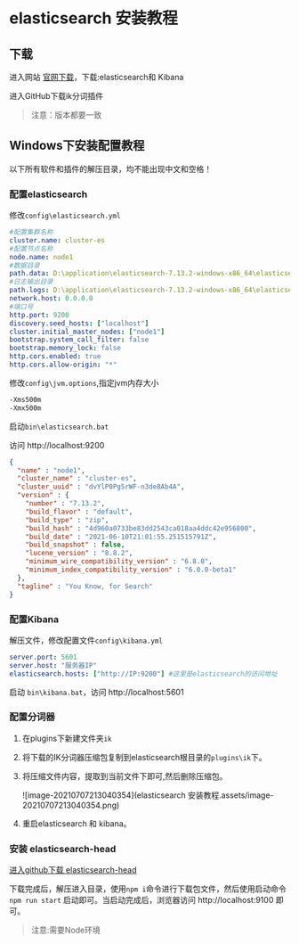 # elasticsearch 安装教程

## 下载

进入网站 [官网下载](https://www.elastic.co/cn/start)，下载:elasticsearch和 Kibana

进入GitHub下载ik分词插件

> 注意：版本都要一致

## Windows下安装配置教程

以下所有软件和插件的解压目录，均不能出现中文和空格！

### 配置elasticsearch

修改`config\elasticsearch.yml`

```yaml
#配置集群名称
cluster.name: cluster-es
#配置节点名称
node.name: node1
#数据目录
path.data: D:\application\elasticsearch-7.13.2-windows-x86_64\elasticsearch-7.13.2\data
#日志输出目录
path.logs: D:\application\elasticsearch-7.13.2-windows-x86_64\elasticsearch-7.13.2\log
network.host: 0.0.0.0
#端口号
http.port: 9200
discovery.seed_hosts: ["localhost"]
cluster.initial_master_nodes: ["node1"]
bootstrap.system_call_filter: false
bootstrap.memory_lock: false
http.cors.enabled: true
http.cors.allow-origin: "*"
```

修改`config\jvm.options`,指定jvm内存大小

```txt
-Xms500m
-Xmx500m
```

启动`bin\elasticsearch.bat`

访问 http://localhost:9200

```json
{
  "name" : "node1",
  "cluster_name" : "cluster-es",
  "cluster_uuid" : "dvYlP0PgSrWF-n3de8Ab4A",
  "version" : {
    "number" : "7.13.2",
    "build_flavor" : "default",
    "build_type" : "zip",
    "build_hash" : "4d960a0733be83dd2543ca018aa4ddc42e956800",
    "build_date" : "2021-06-10T21:01:55.251515791Z",
    "build_snapshot" : false,
    "lucene_version" : "8.8.2",
    "minimum_wire_compatibility_version" : "6.8.0",
    "minimum_index_compatibility_version" : "6.0.0-beta1"
  },
  "tagline" : "You Know, for Search"
}
```

### 配置Kibana

解压文件，修改配置文件`config\kibana.yml`

```yaml
server.port: 5601
server.host: "服务器IP"
elasticsearch.hosts: ["http://IP:9200"] #这里是elasticsearch的访问地址
```

启动 `bin\kibana.bat`，访问 http://localhost:5601

### 配置分词器

1. 在plugins下新建文件夹`ik`

2. 将下载的IK分词器压缩包复制到elasticsearch根目录的`plugins\ik`下。

3. 将压缩文件内容，提取到当前文件下即可,然后删除压缩包。

   ![image-20210707213040354](elasticsearch 安装教程.assets/image-20210707213040354.png)

4. 重启elasticsearch 和 kibana。

### 安装 elasticsearch-head

[进入github下载 elasticsearch-head](https://github.com/mobz/elasticsearch-head/releases)

下载完成后，解压进入目录，使用`npm i`命令进行下载包文件，然后使用启动命令`npm run start` 启动即可。当启动完成后，浏览器访问 http://localhost:9100 即可。

> 注意:需要Node环境
